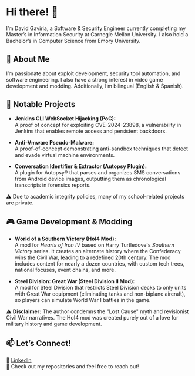 # Hi there! 👋

I’m David Gaviria, a Software & Security Engineer currently completing my Master’s in Information Security at Carnegie Mellon University. I also hold a Bachelor’s in Computer Science from Emory University.

## 🔹 About Me

I’m passionate about exploit development, security tool automation, and software engineering. I also have a strong interest in video game development and modding. Additionally, I’m bilingual (English & Spanish).

## 🚀 Notable Projects

- **Jenkins CLI WebSocket Hijacking (PoC):**  
  A proof of concept for exploiting CVE-2024-23898, a vulnerability in Jenkins that enables remote access and persistent backdoors.

- **Anti-Vmware Pseudo-Malware:**  
  A proof-of-concept demonstrating anti-sandbox techniques that detect and evade virtual machine environments.

- **Conversation Identifier & Extractor (Autopsy Plugin):**  
  A plugin for Autopsy® that parses and organizes SMS conversations from Android device images, outputting them as chronological transcripts in forensics reports.

⚠️ Due to academic integrity policies, many of my school-related projects are private.

## 🎮 Game Development & Modding

- **World of a Southern Victory (HoI4 Mod):**  
  A mod for *Hearts of Iron IV* based on Harry Turtledove's *Southern Victory* series. It creates an alternate history where the Confederacy wins the Civil War, leading to a redefined 20th century. The mod includes content for nearly a dozen countries, with custom tech trees, national focuses, event chains, and more.

- **Steel Division: Great War (Steel Division II Mod):**  
  A mod for Steel Division that restricts Steel Division decks to only units with Great War equipment (eliminating tanks and non-biplane aircraft), so players can simulate World War I battles in the game.
  
⚠️ **Disclaimer:** The author condemns the "Lost Cause" myth and revisionist Civil War narratives. The HoI4 mod was created purely out of a love for military history and game development.


## 📫 Let’s Connect!  
🔗 [LinkedIn](#)  
📂 Check out my repositories and feel free to reach out!
